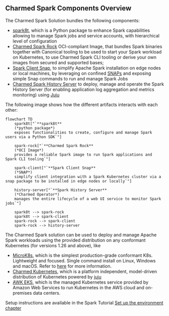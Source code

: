 ## Charmed Spark Components Overview

The Charmed Spark Solution bundles the following components:

* [spark8t](https://github.com/canonical/spark-k8s-toolkit-py), which is a Python package to enhance Spark capabilities allowing to manage Spark jobs and service accounts, with hierarchical level of configuration
* [Charmed Spark Rock](https://github.com/canonical/charmed-spark-rock/pkgs/container/charmed-spark) OCI-compliant Image, that bundles Spark binaries together with Canonical tooling to be used to start your Spark workload on Kubernetes, to use Charmed Spark CLI tooling or derive your own images from secured and supported bases;
* [Spark Client Snap](https://snapcraft.io/spark-client), to simplify Apache Spark installation on edge nodes or local machines, by leveraging on confined [SNAPs](https://snapcraft.io/) and exposing simple Snap commands to run and manage Spark Jobs 
* [Charmed Spark History Server](https://charmhub.io/spark-history-server-k8s) to deploy, manage and operate the Spark History Server (for enabling application log aggregation and metrics monitoring) using [Juju](https://juju.is/) 

The following image shows how the different artifacts interacts with each other:

```mermaid
flowchart TD
    spark8t["`**spark8t** 
    (*python package*)
    exposes functionalities to create, configure and manage Spark users via a Python SDK`"]
    
    spark-rock["`**Charmed Spark Rock** 
    (*OCI Image*)
    provides a reliable Spark image to run Spark applications and Spark CLI tooling`"]

    spark-client["`**Spark Client Snap** 
    (*SNAP*)
    simplify client integration with a Spark Kubernetes cluster via a snap package to be installed in edge nodes or locally`"]

    history-server["`**Spark History Server** 
    (*Charmed Operator*)
    manages the entire lifecycle of a web UI service to monitor Spark jobs`"]

    spark8t --> spark-rock
    spark8t --> spark-client
    spark-rock --> spark-client
    spark-rock --> history-server
```

The Charmed Spark solution can be used to deploy and manage Apache Spark workloads using the provided distribution on any conformant Kubernetes (for versions 1.26 and above), like
* [MicroK8s](https://microk8s.io/), which is the simplest production-grade conformant K8s. Lightweight and focused. 
Single command install on Linux, Windows and macOS. Refer to [here](https://microk8s.io/#install-microk8s) for more information. 
* [Charmed Kubernetes](https://ubuntu.com/kubernetes/charmed-k8s), which is a platform independent, model-driven distribution of Kubernetes powered by [juju](https://juju.is/) 
* [AWK EKS](https://ubuntu.com/kubernetes/charmed-k8s), which is the managed Kubernetes service provided by Amazon Web Services to run Kubernetes in the AWS cloud and on-premises data centers.

Setup instructions are available in the Spark Tutorial [Set up the environment chapter](https://discourse.charmhub.io/t/spark-client-snap-tutorial-setup-environment/8951)
